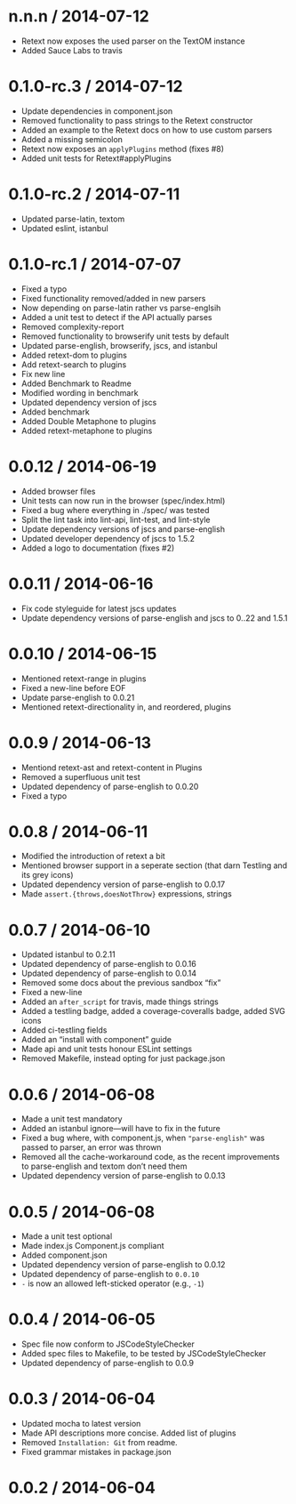 
n.n.n / 2014-07-12
==================

 * Retext now exposes the used parser on the TextOM instance
 * Added Sauce Labs to travis

0.1.0-rc.3 / 2014-07-12
==================

 * Update dependencies in component.json
 * Removed functionality to pass strings to the Retext constructor
 * Added an example to the Retext docs on how to use custom parsers
 * Added a missing semicolon
 * Retext now exposes an `applyPlugins` method (fixes #8)
 * Added unit tests for Retext#applyPlugins

0.1.0-rc.2 / 2014-07-11
==================

 * Updated parse-latin, textom
 * Updated eslint, istanbul

0.1.0-rc.1 / 2014-07-07
==================

 * Fixed a typo
 * Fixed functionality removed/added in new parsers
 * Now depending on parse-latin rather vs parse-englsih
 * Added a unit test to detect if the API actually parses
 * Removed complexity-report
 * Removed functionality to browserify unit tests by default
 * Updated parse-english, browserify, jscs, and istanbul
 * Added retext-dom to plugins
 * Add retext-search to plugins
 * Fix new line
 * Added Benchmark to Readme
 * Modified wording in benchmark
 * Updated dependency version of jscs
 * Added benchmark
 * Added Double Metaphone to plugins
 * Added retext-metaphone to plugins

0.0.12 / 2014-06-19
==================

 * Added browser files
 * Unit tests can now run in the browser (spec/index.html)
 * Fixed a bug where everything in ./spec/ was tested
 * Split the lint task into lint-api, lint-test, and lint-style
 * Update dependency versions of jscs and parse-english
 * Updated developer dependency of jscs to 1.5.2
 * Added a logo to documentation (fixes #2)

0.0.11 / 2014-06-16
==================

 * Fix code styleguide for latest jscs updates
 * Update dependency versions of parse-english and jscs to 0..22 and 1.5.1

0.0.10 / 2014-06-15
==================

 * Mentioned retext-range in plugins
 * Fixed a new-line before EOF
 * Update parse-english to 0.0.21
 * Mentioned retext-directionality in, and reordered, plugins

0.0.9 / 2014-06-13
==================

 * Mentiond retext-ast and retext-content in Plugins
 * Removed a superfluous unit test
 * Updated dependency of parse-english to 0.0.20
 * Fixed a typo

0.0.8 / 2014-06-11
==================

 * Modified the introduction of retext a bit
 * Mentioned browser support in a seperate section (that darn Testling and its grey icons)
 * Updated dependency version of parse-english to 0.0.17
 * Made `assert.{throws,doesNotThrow}` expressions, strings

0.0.7 / 2014-06-10
==================

 * Updated istanbul to 0.2.11
 * Updated dependency of parse-english to 0.0.16
 * Updated dependency of parse-english to 0.0.14
 * Removed some docs about the previous sandbox “fix”
 * Fixed a new-line
 * Added an `after_script` for travis, made things strings
 * Added a testling badge, added a coverage-coveralls badge, added SVG icons
 * Added ci-testling fields
 * Added an “install with component” guide
 * Made api and unit tests honour ESLint settings
 * Removed Makefile, instead opting for just package.json

0.0.6 / 2014-06-08
==================

 * Made a unit test mandatory
 * Added an istanbul ignore—will have to fix in the future
 * Fixed a bug where, with component.js, when `"parse-english"` was passed to parser, an error was thrown
 * Removed all the cache-workaround code, as the recent improvements to parse-english and textom don’t need them
 * Updated dependency version of parse-english to 0.0.13

0.0.5 / 2014-06-08
==================

 * Made a unit test optional
 * Made index.js Component.js compliant
 * Added component.json
 * Updated dependency version of parse-english to 0.0.12
 * Updated dependency of parse-english to `0.0.10`
 * `-` is now an allowed left-sticked operator (e.g., `-1`)

0.0.4 / 2014-06-05
==================

 * Spec file now conform to JSCodeStyleChecker
 * Added spec files to Makefile, to be tested by JSCodeStyleChecker
 * Updated dependency of parse-english to 0.0.9

0.0.3 / 2014-06-04
==================

 * Updated mocha to latest version
 * Made API descriptions more concise. Added list of plugins
 * Removed `Installation: Git` from readme.
 * Fixed grammar mistakes in package.json

0.0.2 / 2014-06-04
==================
